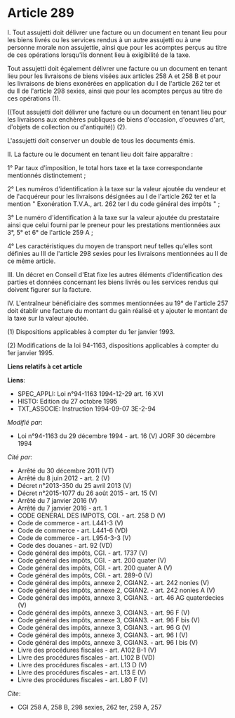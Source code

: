 # Article 289

I. Tout assujetti doit délivrer une facture ou un document en tenant lieu pour les biens livrés ou les services rendus à un
autre assujetti ou à une personne morale non assujettie, ainsi que pour les acomptes perçus au titre de ces opérations
lorsqu'ils donnent lieu à exigibilité de la taxe.

Tout assujetti doit également délivrer une facture ou un document en tenant lieu pour les livraisons de biens visées aux
articles 258 A et 258 B et pour les livraisons de biens exonérées en application du I de l'article 262 ter et du II de
l'article 298 sexies, ainsi que pour les acomptes perçus au titre de ces opérations (1).

((Tout assujetti doit délivrer une facture ou un document en tenant lieu pour les livraisons aux enchères publiques de biens
d'occasion, d'oeuvres d'art, d'objets de collection ou d'antiquité)) (2).

L'assujetti doit conserver un double de tous les documents émis.

II. La facture ou le document en tenant lieu doit faire apparaître :

1° Par taux d'imposition, le total hors taxe et la taxe correspondante mentionnés distinctement ;

2° Les numéros d'identification à la taxe sur la valeur ajoutée du vendeur et de l'acquéreur pour les livraisons désignées au
I de l'article 262 ter et la mention " Exonération T.V.A., art. 262 ter I du code général des impôts " ;

3° Le numéro d'identification à la taxe sur la valeur ajoutée du prestataire ainsi que celui fourni par le preneur pour les
prestations mentionnées aux 3°, 5° et 6° de l'article 259 A ;

4° Les caractéristiques du moyen de transport neuf telles qu'elles sont définies au III de l'article 298 sexies pour les
livraisons mentionnées au II de ce même article.

III. Un décret en Conseil d'Etat fixe les autres éléments d'identification des parties et données concernant les biens livrés
ou les services rendus qui doivent figurer sur la facture.

IV. L'entraîneur bénéficiaire des sommes mentionnées au 19° de l'article 257 doit établir une facture du montant du gain
réalisé et y ajouter le montant de la taxe sur la valeur ajoutée.

(1) Dispositions applicables à compter du 1er janvier 1993.

(2) Modifications de la loi 94-1163, dispositions applicables à compter du 1er janvier 1995.

**Liens relatifs à cet article**

**Liens**:

  - SPEC_APPLI: Loi n°94-1163 1994-12-29 art. 16 XVI
  - HISTO: Edition du 27 octobre 1995
  - TXT_ASSOCIE: Instruction 1994-09-07 3E-2-94

_Modifié par_:

  - Loi n°94-1163 du 29 décembre 1994 - art. 16 (V) JORF 30 décembre 1994

_Cité par_:

  - Arrêté du 30 décembre 2011 (VT)
  - Arrêté du 8 juin 2012 - art. 2 (V)
  - Décret n°2013-350 du 25 avril 2013 (V)
  - Décret n°2015-1077 du 26 août 2015 - art. 15 (V)
  - Arrêté du 7 janvier 2016 (V)
  - Arrêté du 7 janvier 2016 - art. 1
  - CODE GENERAL DES IMPOTS, CGI. - art. 258 D (V)
  - Code de commerce - art. L441-3 (V)
  - Code de commerce - art. L441-6 (VD)
  - Code de commerce - art. L954-3-3 (V)
  - Code des douanes - art. 92 (VD)
  - Code général des impôts, CGI. - art. 1737 (V)
  - Code général des impôts, CGI. - art. 200 quater (V)
  - Code général des impôts, CGI. - art. 200 quater A (V)
  - Code général des impôts, CGI. - art. 289-0 (V)
  - Code général des impôts, annexe 2, CGIAN2. - art. 242 nonies (V)
  - Code général des impôts, annexe 2, CGIAN2. - art. 242 nonies A (V)
  - Code général des impôts, annexe 3, CGIAN3. - art. 46 AG quaterdecies (V)
  - Code général des impôts, annexe 3, CGIAN3. - art. 96 F (V)
  - Code général des impôts, annexe 3, CGIAN3. - art. 96 F bis (V)
  - Code général des impôts, annexe 3, CGIAN3. - art. 96 G (V)
  - Code général des impôts, annexe 3, CGIAN3. - art. 96 I (V)
  - Code général des impôts, annexe 3, CGIAN3. - art. 96 I bis (V)
  - Livre des procédures fiscales - art. A102 B-1 (V)
  - Livre des procédures fiscales - art. L102 B (VD)
  - Livre des procédures fiscales - art. L13 D (V)
  - Livre des procédures fiscales - art. L13 E (V)
  - Livre des procédures fiscales - art. L80 F (V)

_Cite_:

  - CGI 258 A, 258 B, 298 sexies, 262 ter, 259 A, 257
